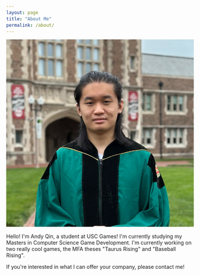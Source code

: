 ```yaml
---
layout: page
title: "About Me"
permalink: /about/
---
```


![Picture 1](/assets/profilepicture.jpg)

Hello! I'm Andy Qin, a student at USC Games! I'm currently studying my Masters in Computer Science Game Development. I'm currently working on two really cool games, the MFA theses "Taurus Rising" and "Baseball Rising".

If you're interested in what I can offer your company, please contact me!

